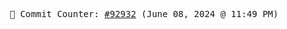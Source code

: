<p align="center">
    <samp>
        📮 Commit Counter: <a href="https://github.com/Javascript-void0/Javascript-void0/commits/main">#92932</a> (June 08, 2024 @ 11:49 PM)
    </samp>
</p>